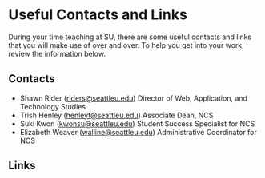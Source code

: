 # Useful Contacts and Links
During your time teaching at SU, there are some useful contacts and links that you will make use of over and over. To help you get into your work, review the information below.

## Contacts
* Shawn Rider (riders@seattleu.edu) Director of Web, Application, and Technology Studies
* Trish Henley (henleyt@seattleu.edu) Associate Dean, NCS
* Suki Kwon (kwonsu@seattleu.edu) Student Success Specialist for NCS
* Elizabeth Weaver (walline@seattleu.edu) Administrative Coordinator for NCS

## Links
